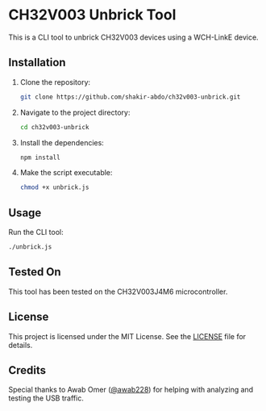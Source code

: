 # CH32V003 Unbrick Tool

This is a CLI tool to unbrick CH32V003 devices using a WCH-LinkE device.

## Installation

1. Clone the repository:

   ```sh
   git clone https://github.com/shakir-abdo/ch32v003-unbrick.git
   ```

2. Navigate to the project directory:

   ```sh
   cd ch32v003-unbrick
   ```

3. Install the dependencies:

   ```sh
   npm install
   ```

4. Make the script executable:
   ```sh
   chmod +x unbrick.js
   ```

## Usage

Run the CLI tool:

```sh
./unbrick.js
```

## Tested On

This tool has been tested on the CH32V003J4M6 microcontroller.

## License

This project is licensed under the MIT License. See the [LICENSE](./LICENSE) file for details.

## Credits

Special thanks to Awab Omer ([@awab228](https://github.com/awab228)) for helping with analyzing and testing the USB traffic.
